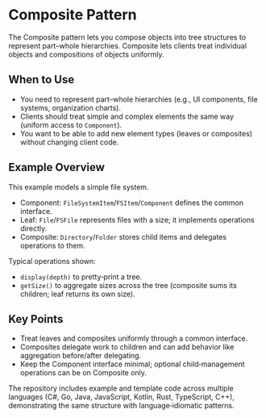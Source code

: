  # Composite Pattern

 The Composite pattern lets you compose objects into tree structures to represent part–whole hierarchies. Composite lets clients treat individual objects and compositions of objects uniformly.

 ## When to Use
 - You need to represent part–whole hierarchies (e.g., UI components, file systems, organization charts).
 - Clients should treat simple and complex elements the same way (uniform access to `Component`).
 - You want to be able to add new element types (leaves or composites) without changing client code.

 ## Example Overview
 This example models a simple file system.
 - Component: `FileSystemItem`/`FSItem`/`Component` defines the common interface.
 - Leaf: `File`/`FSFile` represents files with a size; it implements operations directly.
 - Composite: `Directory`/`Folder` stores child items and delegates operations to them.

 Typical operations shown:
 - `display(depth)` to pretty‑print a tree.
 - `getSize()` to aggregate sizes across the tree (composite sums its children; leaf returns its own size).

 ## Key Points
 - Treat leaves and composites uniformly through a common interface.
 - Composites delegate work to children and can add behavior like aggregation before/after delegating.
 - Keep the Component interface minimal; optional child‑management operations can be on Composite only.

 The repository includes example and template code across multiple languages (C#, Go, Java, JavaScript, Kotlin, Rust, TypeScript, C++), demonstrating the same structure with language‑idiomatic patterns.

